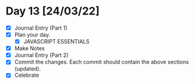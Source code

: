 # Day 13 [24/03/22]

- [x] Journal Entry (Part 1)
- [x] Plan your day.
  - [x] JAVASCRIPT ESSENTIALS
- [x] Make Notes
- [x] Journal Entry (Part 2)
- [x] Commit the changes. Each commit should contain the above sections (updated).
- [x] Celebrate
<!-- [x] to tick -->
